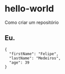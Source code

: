 # hello-world
Como criar um repositório
## Eu.
```
{
  "firstName": "Felipe",
  "lastName": "Medeiros",
  "age": 39
}
```
